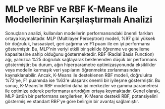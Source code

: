 # MLP ve RBF ve RBF  K-Means ile Modellerinin Karşılaştırmalı Analizi
Sonuçların analizi, kullanılan modellerin performansındaki önemli farkları ortaya koymaktadır. MLP (Multilayer Perceptron) modeli, %97 gibi yüksek bir doğruluk, hassasiyet, geri çağırma ve F1 puanı ile en iyi performansı göstermiştir. Bu, MLP'nin veriyi etkili bir şekilde öğrenme ve genelleme kapasitesine sahip olduğunu göstermektedir. RBF (Radial Basis Function) ağı, yalnızca %25 doğruluk sağlayarak beklenenden düşük bir performans göstermiştir; bu durum, ağın hiperparametre optimizasyonunda eksiklikler veya modelin karmaşık veri yapılarını öğrenmekte zorlanmasından kaynaklanabilir. Ancak, K-Means ile desteklenen RBF modeli, doğrulukta %72'ye, F1 puanında ise %63'e ulaşarak önemli bir iyileşme göstermiştir. Bu sonuç, K-Means'in RBF modelini daha iyi merkezler ve gamma parametresi ile optimize ederek performansı artırdığını ortaya koymaktadır. Genel olarak, MLP üstün bir performans sergilerken, K-Means destekli RBF, potansiyelini göstermiş ve standart RBF'ye göre belirgin bir avantaj sağlamıştır.
